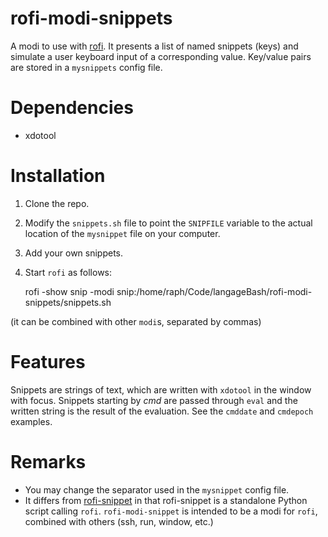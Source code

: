 # rofi-modi-snippets

A modi to use with [rofi](https://github.com/davatorium/rofi). It presents a
list of named snippets (keys) and simulate a user keyboard input of a
corresponding value. Key/value pairs are stored in a `mysnippets` config file.

# Dependencies

- xdotool

# Installation

1. Clone the repo.
1. Modify the `snippets.sh` file to point the `SNIPFILE` variable to the actual
location of the `mysnippet` file on your computer.
1. Add your own snippets.
1. Start `rofi` as follows:

      rofi -show snip -modi snip:/home/raph/Code/langageBash/rofi-modi-snippets/snippets.sh

(it can be combined with other `modi`s, separated by commas)

# Features 

Snippets are strings of text, which are written with `xdotool` in the window
with focus. Snippets starting by *cmd* are passed through `eval` and the written
string is the result of the evaluation. See the `cmddate` and `cmdepoch`
examples.

# Remarks

- You may change the separator used in the `mysnippet` config file.
- It differs from [rofi-snippet](https://github.com/tkancf/rofi-snippet) in that
  rofi-snippet is a standalone Python script calling `rofi`. `rofi-modi-snippet` is
  intended to be a modi for `rofi`, combined with others (ssh, run, window, etc.)


